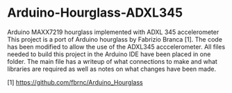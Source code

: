 # Arduino-Hourglass-ADXL345
Arduino MAXX7219 hourglass implemented with ADXL 345 accelerometer
This project is a port of Arduino hourglass by Fabrizio Branca [1].
The code has been modified to allow the use of the ADXL345 acccelerometer.
All files needed to build this project in the Arduino IDE have been placed in one folder.
The main file has a writeup of what connections to make and what libraries are required as well as notes on what changes have been made.

[1] https://github.com/fbrnc/Arduino_Hourglass
